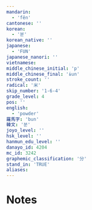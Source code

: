 ```yaml
---
mandarin:
  - 'fěn'
cantonese: ''
korean:
  - '분'
korean_native: ''
japanese:
  - 'FUN'
japanese_nanori: ''
vietnamese:
middle_chinese_initial: 'p'
middle_chinese_final: 'ɨun'
stroke_count: ''
radical: '米'
skip_number: '1-6-4'
grade_level: 4
pos: ''
english:
  - 'powder'
羅馬字: 'bun'
韓文: '분'
joyo_level: ''
hsk_level: ''
hanmun_edu_level: ''
danayo_id: 4204
mc_id: 3242
graphemic_classification: '分'
stand_in: 'TRUE'
aliases:
---
```


# Notes
